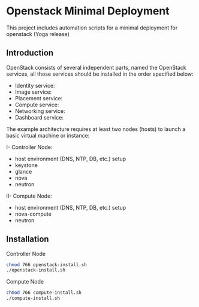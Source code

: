 # Openstack Minimal Deployment

This project includes automation scripts for a minimal deployment for openstack (Yoga release)

## Introduction
OpenStack consists of several independent parts, named the OpenStack services, all those services should be installed in the order specified below:
- Identity service:
- Image service:
- Placement service:
- Compute service:
- Networking service:
- Dashboard service:

The example architecture requires at least two nodes (hosts) to launch a basic virtual machine or instance:

I- Controller Node:

- host environment (DNS, NTP, DB, etc.) setup
- keystone
- glance
- nova
- neutron

II- Compute Node:

- host environment (DNS, NTP, DB, etc.) setup
- nova-compute
- neutron


## Installation

Controller Node
```sh
chmod 766 openstack-install.sh
./openstack-install.sh
```

Compute Node
```sh
chmod 766 compute-install.sh
./compute-install.sh
```
